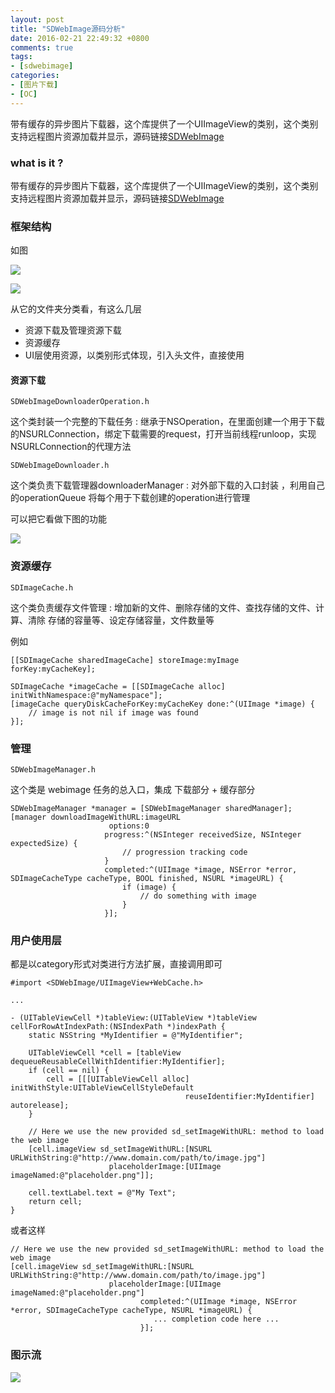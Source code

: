 ```yaml
---
layout: post
title: "SDWebImage源码分析"
date: 2016-02-21 22:49:32 +0800
comments: true
tags:
- [sdwebimage]
categories:
- [图片下载]
- [OC]
---
```


带有缓存的异步图片下载器，这个库提供了一个UIImageView的类别，这个类别支持远程图片资源加载并显示，源码链接[SDWebImage](https://github.com/rs/SDWebImage)

<!-- more -->

### what is it ?

带有缓存的异步图片下载器，这个库提供了一个UIImageView的类别，这个类别支持远程图片资源加载并显示，源码链接[SDWebImage](https://github.com/rs/SDWebImage)
 
### 框架结构

如图

![](/images/sdwebimage.jpg)

![](/images/sdwebimage_ifelse.png)

从它的文件夹分类看，有这么几层

* 资源下载及管理资源下载
* 资源缓存
* UI层使用资源，以类别形式体现，引入头文件，直接使用

#### 资源下载

```objc
SDWebImageDownloaderOperation.h
```
这个类封装一个完整的下载任务 : 继承于NSOperation，在里面创建一个用于下载的NSURLConnection，绑定下载需要的request，打开当前线程runloop，实现NSURLConnection的代理方法

```objc
SDWebImageDownloader.h

```
这个类负责下载管理器downloaderManager : 对外部下载的入口封装 ，利用自己的operationQueue 将每个用于下载创建的operation进行管理

可以把它看做下图的功能

![](/images/downloadmanager.jpg)


### 资源缓存

```objc
SDImageCache.h
```
这个类负责缓存文件管理 : 增加新的文件、删除存储的文件、查找存储的文件、计算、清除 存储的容量等、设定存储容量，文件数量等

例如

```objc
[[SDImageCache sharedImageCache] storeImage:myImage forKey:myCacheKey];

```

```objc
SDImageCache *imageCache = [[SDImageCache alloc] initWithNamespace:@"myNamespace"];
[imageCache queryDiskCacheForKey:myCacheKey done:^(UIImage *image) {
    // image is not nil if image was found
}];

```

### 管理

```objc
SDWebImageManager.h
```
这个类是 webimage 任务的总入口，集成 下载部分 + 缓存部分

```objc
SDWebImageManager *manager = [SDWebImageManager sharedManager];
[manager downloadImageWithURL:imageURL
                      options:0
                     progress:^(NSInteger receivedSize, NSInteger expectedSize) {
                         // progression tracking code
                     }
                     completed:^(UIImage *image, NSError *error, SDImageCacheType cacheType, BOOL finished, NSURL *imageURL) {
                         if (image) {
                             // do something with image
                         }
                     }];
```

### 用户使用层

都是以category形式对类进行方法扩展，直接调用即可

```objc
#import <SDWebImage/UIImageView+WebCache.h>

...

- (UITableViewCell *)tableView:(UITableView *)tableView cellForRowAtIndexPath:(NSIndexPath *)indexPath {
    static NSString *MyIdentifier = @"MyIdentifier";

    UITableViewCell *cell = [tableView dequeueReusableCellWithIdentifier:MyIdentifier];
    if (cell == nil) {
        cell = [[[UITableViewCell alloc] initWithStyle:UITableViewCellStyleDefault
                                       reuseIdentifier:MyIdentifier] autorelease];
    }

    // Here we use the new provided sd_setImageWithURL: method to load the web image
    [cell.imageView sd_setImageWithURL:[NSURL URLWithString:@"http://www.domain.com/path/to/image.jpg"]
                      placeholderImage:[UIImage imageNamed:@"placeholder.png"]];

    cell.textLabel.text = @"My Text";
    return cell;
}
```

或者这样

```objc
// Here we use the new provided sd_setImageWithURL: method to load the web image
[cell.imageView sd_setImageWithURL:[NSURL URLWithString:@"http://www.domain.com/path/to/image.jpg"]
                      placeholderImage:[UIImage imageNamed:@"placeholder.png"]
                             completed:^(UIImage *image, NSError *error, SDImageCacheType cacheType, NSURL *imageURL) {
                                ... completion code here ...
                             }];
```

### 图示流

![](/images/webimage_flow.png)










